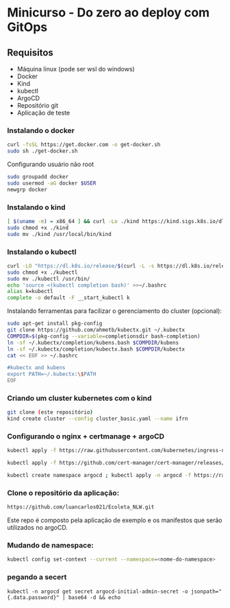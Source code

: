 # Minicurso -  Do zero ao deploy com GitOps

## Requisitos
- Máquina linux (pode ser wsl do windows)
- Docker
- Kind
- kubectl
- ArgoCD
- Repositório git
- Aplicação de teste

### Instalando o docker

```bash
curl -fsSL https://get.docker.com -o get-docker.sh
sudo sh ./get-docker.sh
```
Configurando usuário não root

```bash
sudo groupadd docker
sudo usermod -aG docker $USER
newgrp docker
```

### Instalando o kind
```bash
[ $(uname -m) = x86_64 ] && curl -Lo ./kind https://kind.sigs.k8s.io/dl/v0.29.0/kind-linux-amd64
sudo chmod +x ./kind
sudo mv ./kind /usr/local/bin/kind
```

### Instalando o kubectl
```bash
curl -LO "https://dl.k8s.io/release/$(curl -L -s https://dl.k8s.io/release/stable.txt)/bin/linux/amd64/kubectl"
sudo chmod +x ./kubectl
sudo mv ./kubectl /usr/bin/
echo 'source <(kubectl completion bash)' >>~/.bashrc
alias k=kubectl
complete -o default -F __start_kubectl k
```
Instalando ferramentas para facilizar o gerenciamento do cluster (opcional):
```bash
sudo apt-get install pkg-config
git clone https://github.com/ahmetb/kubectx.git ~/.kubectx
COMPDIR=$(pkg-config --variable=completionsdir bash-completion)
ln -sf ~/.kubectx/completion/kubens.bash $COMPDIR/kubens
ln -sf ~/.kubectx/completion/kubectx.bash $COMPDIR/kubectx
cat << EOF >> ~/.bashrc

#kubectx and kubens
export PATH=~/.kubectx:\$PATH
EOF
```

### Criando um cluster kubernetes com o kind
```bash
git clone (este repositório)
kind create cluster --config cluster_basic.yaml --name ifrn
```

### Configurando o nginx + certmanage + argoCD
```bash
kubectl apply -f https://raw.githubusercontent.com/kubernetes/ingress-nginx/controller-v1.9.1/deploy/static/provider/cloud/deploy.yaml

kubectl apply -f https://github.com/cert-manager/cert-manager/releases/download/v1.13.1/cert-manager.yaml

kubectl create namespace argocd ; kubectl apply -n argocd -f https://raw.githubusercontent.com/argoproj/argo-cd/stable/manifests/install.yaml
```

### Clone o repositório da aplicação:
```bash
https://github.com/luancarlos021/Ecoleta_NLW.git
```
Este repo é composto pela aplicação de exemplo e os manifestos que serão utilizados no argoCD.

### Mudando de namespace:
```bash
kubectl config set-context --current --namespace=<nome-do-namespace>
```
### pegando a secert
```
kubectl -n argocd get secret argocd-initial-admin-secret -o jsonpath="{.data.password}" | base64 -d && echo
```